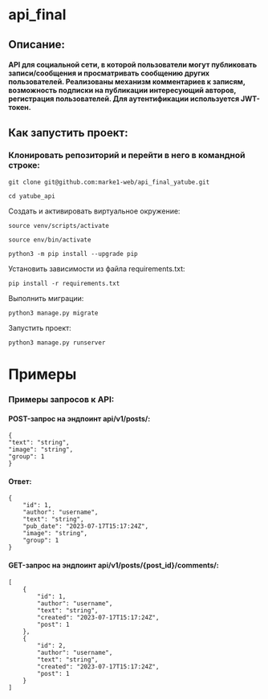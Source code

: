 # api_final
## Описание:


#### API для социальной сети, в которой пользователи могут публиковать записи/сообщения и просматривать сообщению других пользователей. Реализованы механизм комментариев к записям, возможность подписки на публикации интересующий авторов, регистрация пользователей. Для аутентификации используется JWT-токен.
## Как запустить проект:
### Клонировать репозиторий и перейти в него в командной строке:

```
git clone git@github.com:marke1-web/api_final_yatube.git
```

```
cd yatube_api
```

Cоздать и активировать виртуальное окружение:

```
source venv/scripts/activate

```

```
source env/bin/activate
```

```
python3 -m pip install --upgrade pip
```

Установить зависимости из файла requirements.txt:

```
pip install -r requirements.txt
```

Выполнить миграции:

```
python3 manage.py migrate
```

Запустить проект:

```
python3 manage.py runserver
```
# Примеры
### Примеры запросов к API:
#### POST-запрос на эндпоинт api/v1/posts/:


```
{
"text": "string",
"image": "string",
"group": 1
}
```
#### Ответ:

```
{
    "id": 1,
    "author": "username",
    "text": "string",
    "pub_date": "2023-07-17T15:17:24Z",
    "image": "string",
    "group": 1
}
```

#### GET-запрос на эндпоинт api/v1/posts/{post_id}/comments/:

```
[
    {
        "id": 1,
        "author": "username",
        "text": "string",
        "created": "2023-07-17T15:17:24Z",
        "post": 1
    },
    {
        "id": 2,
        "author": "username",
        "text": "string",
        "created": "2023-07-17T15:17:24Z",
        "post": 1
    }
]
```